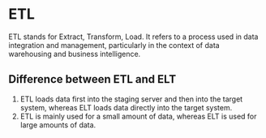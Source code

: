 # ETL
ETL stands for Extract, Transform, Load. It refers to a process used in data integration and management, particularly in the context of data warehousing and business intelligence.

## Difference between ETL and ELT
1. ETL loads data first into the staging server and then into the target system, whereas ELT loads data directly into the target system.
2. ETL is mainly used for a small amount of data, whereas ELT is used for large amounts of data.
<!--stackedit_data:
eyJoaXN0b3J5IjpbMjAxNjU1MDY0OSwtMjk0ODM5NDY3LDczMD
k5ODExNl19
-->